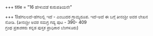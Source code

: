 +++
title = "16 ಹೇಳುವಡೆ ಕುರುಪತಿಯನೇ"

+++
1)ಹೆಗಲಲದೆ-ಹೆಗಲಲ್ಲಿ ಇದೆ - ಎಂಬುದರ ಗ್ರಾಮ್ಯರೂಪ.                    ಇದೆ-ಅದೆ ಈ ಬಗ್ಗೆ ತೀನಂಶ್ರೀ ಅವರ ಲೇಖನ ನೋಡಿ. (ತೀನಂಶ್ರೀ ಅವರ ಸಮಗ್ರ ಗದ್ಯ  ಪುಟ - 390- 409  
ಗ್ರಂಥ ಪ್ರಕಾಶಕರು ಕನ್ನಡ ಪುಸ್ತಕ ಪ್ರಾಧಿಕಾರ ಬೆಂಗಳೂರು)